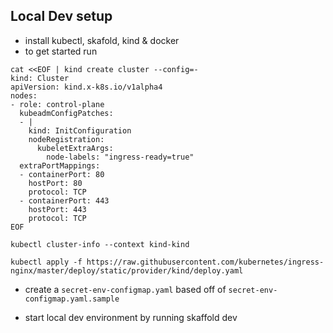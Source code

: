 ## Local Dev setup

- install kubectl, skafold, kind & docker
- to get started run
````
cat <<EOF | kind create cluster --config=-
kind: Cluster
apiVersion: kind.x-k8s.io/v1alpha4
nodes:
- role: control-plane
  kubeadmConfigPatches:
  - |
    kind: InitConfiguration
    nodeRegistration:
      kubeletExtraArgs:
        node-labels: "ingress-ready=true"
  extraPortMappings:
  - containerPort: 80
    hostPort: 80
    protocol: TCP
  - containerPort: 443
    hostPort: 443
    protocol: TCP
EOF
````
````
kubectl cluster-info --context kind-kind
````
````
kubectl apply -f https://raw.githubusercontent.com/kubernetes/ingress-nginx/master/deploy/static/provider/kind/deploy.yaml
````
- create a `secret-env-configmap.yaml` based off of `secret-env-configmap.yaml.sample`

- start local dev environment by running skaffold dev
